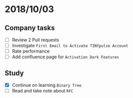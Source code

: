 # 2018/10/03

## Company tasks
- [ ] Review 2 Pull requests
- [ ] Investigate `First Email to Activate TINYpulse Account`
- [ ] Rate performance
- [ ] Add confluence page for `Activation Dark Features`

## Study
- [x] Continue on learning `Binary Tree`
- [ ] Read and take note about `RFC`
